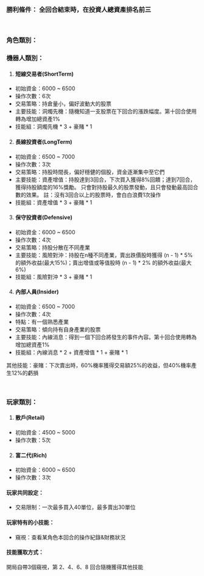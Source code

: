  ### 勝利條件： 全回合結束時，在投資人總資產排名前三
<br/>

 ### 角色類別：
 ### 機器人類別：

 1. #### 短線交易者(ShortTerm)
 - 初始資金：6000 ~ 6500
 - 操作次數：6次
 - 交易策略：持倉量小，偏好波動大的股票
 - 主要技能：洞燭先機：隨機知道一支股票在下回合的漲跌幅度。第十回合使用轉為增加總資產1%
 - 技能組：洞燭先機 * 3 + 豪賭 * 1

 2. #### 長線投資者(LongTerm)
 - 初始資金：6500 ~ 7000
 - 操作次數：3次
 - 交易策略：持股時間長，偏好穩健的個股，資金逐漸集中至它們
 - 主要技能：資產增值：持股達到3回合，下次買入獲得8%回饋；達到7回合，獲得持股額度的16%獎勵。
                     只會對持股最久的股票發動，且只會發動最高回合數的效果。
                     註：沒有3回合以上的股票時，會白白浪費1次操作
 - 技能組：資產增值 * 3 + 豪賭 * 1

 3. #### 保守投資者(Defensive)
 - 初始資金：6000 ~ 6500
 - 操作次數：4次
 - 交易策略：持股分散在不同產業
 - 主要技能：風險對沖：持股在n種不同產業，賣出跌價股時獲得 (n - 1) * 5% 的額外收益(最大15%)；賣出增值或等值股時 (n - 1) * 2% 的額外收益(最大6%)
 - 技能組：風險對沖 * 3 + 豪賭 * 1

 4. #### 內部人員(Insider)
 - 初始資金：6500 ~ 7000
 - 操作次數：4次
 - 特點：有一個熟悉產業
 - 交易策略：傾向持有自身產業的股票
 - 主要技能：內線消息：得到一個下回合將發生的事件內容。第十回合使用轉為增加總資產1%
 - 技能組：內線消息 * 2 + 資產增值 * 1 + 豪賭 * 1
 
  其他技能：豪賭：下次賣出時，60%機率獲得交易額25%的收益，但40%機率產生12%的虧損

<br/>

 ### 玩家類別：

 1. #### 散戶(Retail)
 - 初始資金：4500 ~ 5000
 - 操作次數：5次

 2. #### 富二代(Rich)
 - 初始資金：6000 ~ 6500
 - 操作次數：3次

 #### 玩家共同設定：
 - 交易限制：一次最多買入40單位，最多賣出30單位

 #### 玩家特有的小技能：
 - 窺視：查看某角色本回合的操作紀錄&財務狀況

 #### 技能獲取方式：
 開局自帶3個窺視，第 2、4、6、8 回合隨機獲得其他技能
